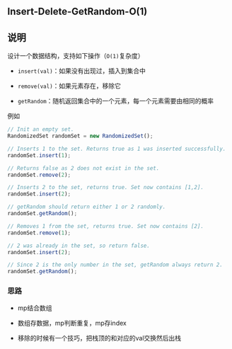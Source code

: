 ## Insert-Delete-GetRandom-O(1)

## 说明

设计一个数据结构，支持如下操作（`O(1)`复杂度）

- `insert(val)`：如果没有出现过，插入到集合中

- `remove(val)`：如果元素存在，移除它

- `getRandom`：随机返回集合中的一个元素，每一个元素需要由相同的概率

例如

```js
// Init an empty set.
RandomizedSet randomSet = new RandomizedSet();

// Inserts 1 to the set. Returns true as 1 was inserted successfully.
randomSet.insert(1);

// Returns false as 2 does not exist in the set.
randomSet.remove(2);

// Inserts 2 to the set, returns true. Set now contains [1,2].
randomSet.insert(2);

// getRandom should return either 1 or 2 randomly.
randomSet.getRandom();

// Removes 1 from the set, returns true. Set now contains [2].
randomSet.remove(1);

// 2 was already in the set, so return false.
randomSet.insert(2);

// Since 2 is the only number in the set, getRandom always return 2.
randomSet.getRandom();
```

### 思路

- mp结合数组

- 数组存数据，mp判断重复，mp存index

- 移除的时候有一个技巧，把栈顶的和对应的val交换然后出栈